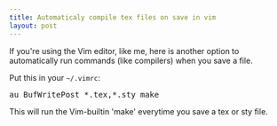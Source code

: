 ```yaml
---
title: Automaticaly compile tex files on save in vim
layout: post
---
```


If you're using the Vim editor, like me, here is another option to
automatically run commands (like compilers) when you save a file.

Put this in your <code>~/.vimrc</code>:
<pre class="brush: bash;">au BufWritePost *.tex,*.sty make</pre>

This will run the Vim-builtin 'make' everytime you save a tex or sty
file.
